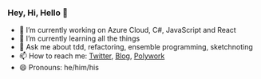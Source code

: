 ### Hey, Hi, Hello 👋

- 🔭 I’m currently working on Azure Cloud, C#, JavaScript and React
- 🌱 I’m currently learning all the things
- 💬 Ask me about tdd, refactoring, ensemble programming, sketchnoting
- 📫 How to reach me: [Twitter](https://twitter.com/deejaygraham), [Blog](https://deejaygraham.github.io), [Polywork](https://www.polywork.com/deejaygraham/)
- 😄 Pronouns: he/him/his
